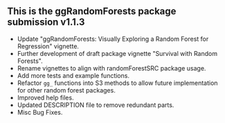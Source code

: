 This is the ggRandomForests package submission v1.1.3
--------------------------------------------------------------------------------
* Update "ggRandomForests: Visually Exploring a Random Forest for Regression" vignette.
* Further development of draft package vignette "Survival with Random Forests". 
* Rename vignettes to align with randomForestSRC package usage.
* Add more tests and example functions.
* Refactor `gg_` functions into S3 methods to allow future implementation for other random forest packages.
* Improved help files.
* Updated DESCRIPTION file to remove redundant parts.
* Misc Bug Fixes.